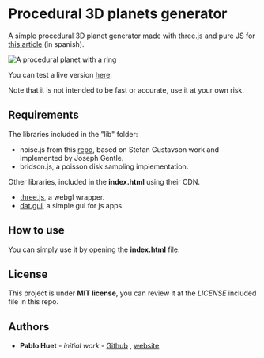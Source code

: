 # Procedural 3D planets generator

A simple procedural 3D planet generator made with three.js and pure JS for [this article](https://pablohuet.ml/el-ruido-y-la-furia-ii/) (in spanish). 

![A procedural planet with a ring](https://pablohuet.ml/wp-content/uploads/2018/06/canvas.png)

You can test a live version [here](http://pablohuet.ml/public/examples/article2/).

Note that it is not intended to be fast or accurate, use it at your own risk. 

## Requirements

The libraries included in the "lib" folder:

* noise.js from this [repo](https://github.com/josephg), based on Stefan Gustavson work and implemented by Joseph Gentle.
* bridson.js, a poisson disk sampling implementation.

Other libraries, included in the **index.html** using their CDN.

* [three.js](https://threejs.org/), a webgl wrapper.
* [dat.gui](https://github.com/dataarts/dat.gui), a simple gui for js apps.

## How to use

You can simply use it by opening the **index.html** file.

## License

This project is under **MIT license**, you can review it at the *LICENSE* included file in this repo.

## Authors

- **Pablo Huet** - *initial work* - [Github](https://github.com/pabletos/) , [website](http://www.pablohuet.ml/)

